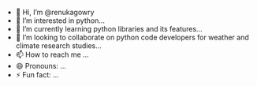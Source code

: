 - 👋 Hi, I’m @renukagowry
- 👀 I’m interested in python...
- 🌱 I’m currently learning python libraries and its features...
- 💞️ I’m looking to collaborate on python code developers for weather and climate  research studies...
- 📫 How to reach me ...
- 😄 Pronouns: ...
- ⚡ Fun fact: ...

<!---
renukagowry/renukagowry is a ✨ special ✨ repository because its `README.md` (this file) appears on your GitHub profile.
You can click the Preview link to take a look at your changes.
--->
